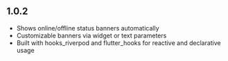 ## 1.0.2
- Shows online/offline status banners automatically
- Customizable banners via widget or text parameters
- Built with hooks_riverpod and flutter_hooks for reactive and declarative usage